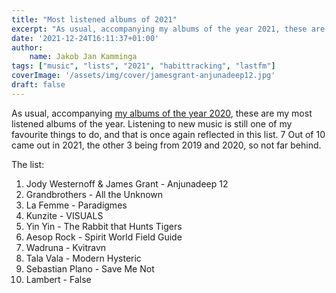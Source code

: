 ```yaml
---
title: "Most listened albums of 2021"
excerpt: "As usual, accompanying my albums of the year 2021, these are my most listened albums of the year."
date: '2021-12-24T16:11:37+01:00'
author:
    name: Jakob Jan Kamminga
tags: ["music", "lists", "2021", "habittracking", "lastfm"]
coverImage: '/assets/img/cover/jamesgrant-anjunadeep12.jpg'
draft: false
---
```


As usual, accompanying [my albums of the year 2020](../aoty2021/), these are my most listened albums of the year. Listening to new music is still one of my favourite things to do, and that is once again reflected in this list. 7 Out of 10 came out in 2021, the other 3 being from 2019 and 2020, so not far behind. 

The list:

1. Jody Westernoff & James Grant - Anjunadeep 12
2. Grandbrothers - All the Unknown
3. La Femme - Paradigmes
4. Kunzite - VISUALS
5. Yin Yin - The Rabbit that Hunts Tigers
6. Aesop Rock - Spirit World Field Guide
7. Wadruna - Kvitravn
8. Tala Vala - Modern Hysteric
9. Sebastian Plano - Save Me Not
10. Lambert - False